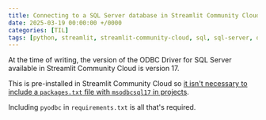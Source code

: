 ```yaml
---
title: Connecting to a SQL Server database in Streamlit Community Cloud
date: 2025-03-19 00:00:00 +/0000
categories: [TIL]
tags: [python, streamlit, streamlit-community-cloud, sql, sql-server, odbc]
---
```


At the time of writing, the version of the ODBC Driver for SQL Server available in Streamlit Community Cloud is version 17. 

This is pre-installed in Streamlit Community Cloud so [it isn't necessary to include a `packages.txt` file with `msodbcsql17` in projects](docs.streamlit.io/develop/tutorials/databases/mssql#add-pyodbc-to-your-requirements-file).

Including `pyodbc` in `requirements.txt` is all that's required.

